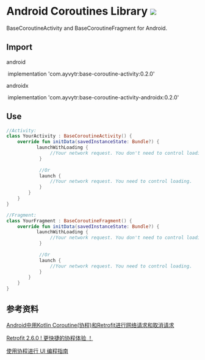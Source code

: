 # Android Coroutines Library  [![](https://img.shields.io/badge/jCenter-0.2.0-red.svg)](https://bintray.com/ayvytr/maven/base-coroutine-activity/_latestVersion)


BaseCoroutineActivity and BaseCoroutineFragment for Android.

## Import

android

​	implementation 'com.ayvytr:base-coroutine-activity:0.2.0'

androidx

​	implementation 'com.ayvytr:base-coroutine-activity-androidx:0.2.0'


## Use

```kotlin
//Activity:
class YourActivity : BaseCoroutineActivity() {
	override fun initData(savedInstanceState: Bundle?) {
		   launchWithLoading {
            	//Your network request. You don't need to control loading.
            }
            
            //Or
            launch {
            	//Your network request. You need to control loading.
            }
        }
	}
}

```



```kotlin
//Fragment:
class YourFragment : BaseCoroutineFragment() {
	override fun initData(savedInstanceState: Bundle?) {
		   launchWithLoading {
            	//Your network request. You don't need to control loading.
            }
            
            //Or
            launch {
            	//Your network request. You need to control loading.
            }
        }
	}
}

```






## 参考资料

[Android中用Kotlin Coroutine(协程)和Retrofit进行网络请求和取消请求](https://blog.csdn.net/huyongl1989/article/details/89456753)

[Retrofit 2.6.0 ! 更快捷的协程体验 ！](https://blog.csdn.net/sunluyao_/article/details/92799767)

[使用协程进行 UI 编程指南](https://github.com/hltj/kotlinx.coroutines-cn/blob/master/ui/coroutines-guide-ui.md)




